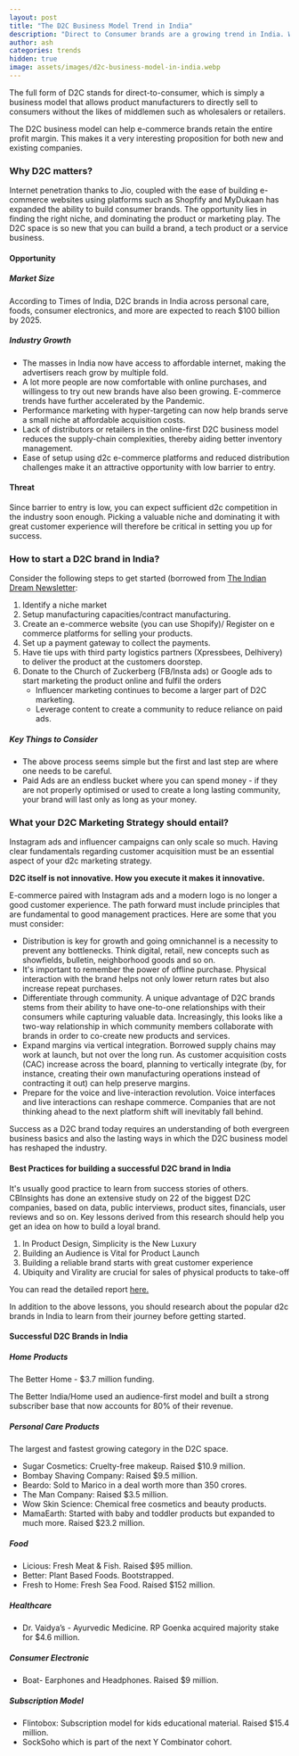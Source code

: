 ```yaml
---
layout: post
title: "The D2C Business Model Trend in India"
description: "Direct to Consumer brands are a growing trend in India. Why is now the right time to build your D2C brand in India?"
author: ash
categories: trends
hidden: true
image: assets/images/d2c-business-model-in-india.webp
---
```


<p>The full form of D2C stands for direct-to-consumer, which is simply a business model that allows product manufacturers to directly sell to consumers without the likes of middlemen such as wholesalers or retailers.</p>

<p>The D2C business model can help e-commerce brands retain the entire profit margin. This makes it a very interesting proposition for both new and existing companies.</p>


<h3> Why D2C matters? </h3>

Internet penetration thanks to Jio, coupled with the ease of building e-commerce websites using platforms such as Shopfify and MyDukaan has expanded the ability to build consumer brands. The opportunity lies in finding the right niche, and dominating the product or marketing play. The D2C space is so new that you can build a brand, a tech product or a service business. 

#### Opportunity 

<h5> Market Size </h5>

According to Times of India, D2C brands in India across personal care, foods, consumer electronics, and more are expected to reach $100 billion by 2025. 

<h5> Industry Growth</h5>

<ul>
<li>The masses in India now have access to affordable internet, making the advertisers reach grow by multiple fold. </li>
<li>A lot more people are now comfortable with online purchases, and willingess to try out new brands have also been growing. E-commerce trends have further accelerated by the Pandemic. </li>
<li>Performance marketing with hyper-targeting can now help brands serve a small niche at affordable acquisition costs.</li>
<li>Lack of distributors or retailers in the online-first D2C business model reduces the supply-chain complexities, thereby aiding better inventory management. </li> 
<li>Ease of setup using d2c e-commerce platforms and reduced distribution challenges make it an attractive opportunity with low barrier to entry.</li>
</ul>

#### Threat 

Since barrier to entry is low, you can expect sufficient d2c competition in the industry soon enough. Picking a valuable niche and dominating it with great customer experience will therefore be critical in setting you up for success.

<h3> How to start a D2C brand in India?</h3>

Consider the following steps to get started (borrowed from <a href="https://trends.theindiandream.in/p/007-direct-to-consumer-d2c" target="_blank">The Indian Dream Newsletter</a>: 
<ol><li>Identify a niche market </li>
<li>Setup manufacturing capacities/contract manufacturing.</li>
<li>Create an e-commerce website (you can use Shopify)/ Register on e commerce platforms for selling your products.</li>
<li>Set up a payment gateway to collect the payments.</li>
<li>Have tie ups with third party logistics partners (Xpressbees, Delhivery) to deliver the product at the customers doorstep.</li>
<li>Donate to the Church of Zuckerberg (FB/Insta ads) or Google ads to start marketing the product online and fulfil the orders
<ul><li>Influencer marketing continues to become a larger part of D2C marketing.</li>
<li>Leverage content to create a community to reduce reliance on paid ads.</li></ul>
</li></ol>

<h5>Key Things to Consider</h5>
<ul><li>The above process seems simple but the first and last step are where one needs to be careful. </li>
<li>Paid Ads are an endless bucket where you can spend money - if they are not properly optimised or used to create a long lasting community, your brand will last only as long as your money.
</li></ul>

<h3>What your D2C Marketing Strategy should entail?</h3>

<p>Instagram ads and influencer campaigns can only scale so much. Having clear fundamentals regarding customer acquisition must be an essential aspect of your d2c marketing strategy. 
</p>
<p><b>D2C itself is not innovative. How you execute it makes it innovative.</b></p>
E-commerce paired with Instagram ads and a modern logo is no longer a good customer experience. The path forward must include principles that are fundamental to good management practices. Here are some that you must consider: 
<ul><li> Distribution is key for growth and going omnichannel is a necessity to prevent any bottlenecks. Think digital, retail, new concepts such as showfields, bulletin, neighborhood goods and so on.</li>
<li> It's important to remember the power of offline purchase. Physical interaction with the brand helps not only lower return rates but also increase repeat purchases.</li>
<li> Differentiate through community. A unique advantage of D2C brands stems from their ability to have one-to-one relationships with their consumers while capturing valuable data. Increasingly, this looks like a two-way relationship in which community members collaborate with brands in order to co-create new products and services.</li>
<li> Expand margins via vertical integration. Borrowed supply chains may work at launch, but not over the long run. As customer acquisition costs (CAC) increase across the board, planning to vertically integrate (by, for instance, creating their own manufacturing operations instead of contracting it out) can help preserve margins.</li>
<li> Prepare for the voice and live-interaction revolution. Voice interfaces and live interactions can reshape commerce. Companies that are not thinking ahead to the next platform shift will inevitably fall behind.</li></ul>
Success as a D2C brand today requires an understanding of both evergreen business basics and also the lasting ways in which the D2C business model has reshaped the industry.

#### Best Practices for building a successful D2C brand in India

It's usually good practice to learn from success stories of others. CBInsights has done an extensive study on 22 of the biggest D2C companies, based on data, public interviews, product sites, financials, user reviews and so on. Key lessons derived from this research should help you get an idea on how to build a loyal brand. 

<ol><li>In Product Design, Simplicity is the New Luxury </li>
<li>Building an Audience is Vital for Product Launch</li>
<li>Building a reliable brand starts with great customer experience</li>
<li>Ubiquity and Virality are crucial for sales of physical products to take-off</li></ol>

<p>You can read the detailed report <a href="https://www.cbinsights.com/research/direct-to-consumer-retail-strategies/" target="_blank">here.</a></p>
In addition to the above lessons, you should research about the popular d2c brands in India to learn from their journey before getting started. 

#### Successful D2C Brands in India 

<h5>Home Products</h5>

The Better Home - $3.7 million funding.

The Better India/Home used an audience-first model and built a strong subscriber base that now accounts for 80% of their revenue.

<h5>Personal Care Products</h5>

The largest and fastest growing category in the D2C space.

<ul><li>Sugar Cosmetics: Cruelty-free makeup. Raised $10.9 million.</li><li>Bombay Shaving Company: Raised $9.5 million.</li>
<li>Beardo: Sold to Marico in a deal worth more than 350 crores.</li>
<li>The Man Company: Raised $3.5 million.</li>
<li>Wow Skin Science: Chemical free cosmetics and beauty products.</li>
<li>MamaEarth: Started with baby and toddler products but expanded to much more. Raised $23.2 million.</li></ul>

<h5>Food</h5>

<ul><li>Licious: Fresh Meat & Fish. Raised $95 million.</li>
<li>Better: Plant Based Foods. Bootstrapped.</li>
<li>Fresh to Home: Fresh Sea Food. Raised $152 million.</li></ul>

<h5>Healthcare</h5>
<ul><li>Dr. Vaidya’s - Ayurvedic Medicine. RP Goenka acquired majority stake for $4.6 million.</li></ul>

<h5>Consumer Electronic</h5>

<ul><li>Boat- Earphones and Headphones. Raised $9 million.</li></ul>

<h5>Subscription Model</h5>
<ul><li>Flintobox: Subscription model for kids educational material. Raised $15.4 million.</li>
<li>SockSoho which is part of the next Y Combinator cohort.</li></ul>

